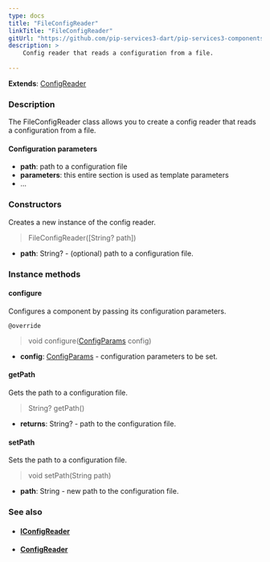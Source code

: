 ```yaml
---
type: docs
title: "FileConfigReader"
linkTitle: "FileConfigReader"
gitUrl: "https://github.com/pip-services3-dart/pip-services3-components-dart"
description: >
    Config reader that reads a configuration from a file.
    
---
```


**Extends**: [ConfigReader](../config_reader)

### Description

The FileConfigReader class allows you to create a config reader that reads a configuration from a file.

#### Configuration parameters

- **path**: path to a configuration file
- **parameters**: this entire section is used as template parameters
- ...

### Constructors
Creates a new instance of the config reader.

> FileConfigReader([String? path])

- **path**: String? - (optional) path to a configuration file.


### Instance methods

#### configure
Configures a component by passing its configuration parameters.

`@override`
> void configure([ConfigParams](../../../commons/config/config_params) config)

- **config**: [ConfigParams](../../../commons/config/config_params) - configuration parameters to be set.


#### getPath
Gets the path to a configuration file.

> String? getPath()

- **returns**: String? - path to the configuration file.


#### setPath
Sets the path to a configuration file.

> void setPath(String path)

- **path**: String - new path to the configuration file.


### See also
- #### [IConfigReader](../iconfig_reader)
- #### [ConfigReader](../config_reader)
